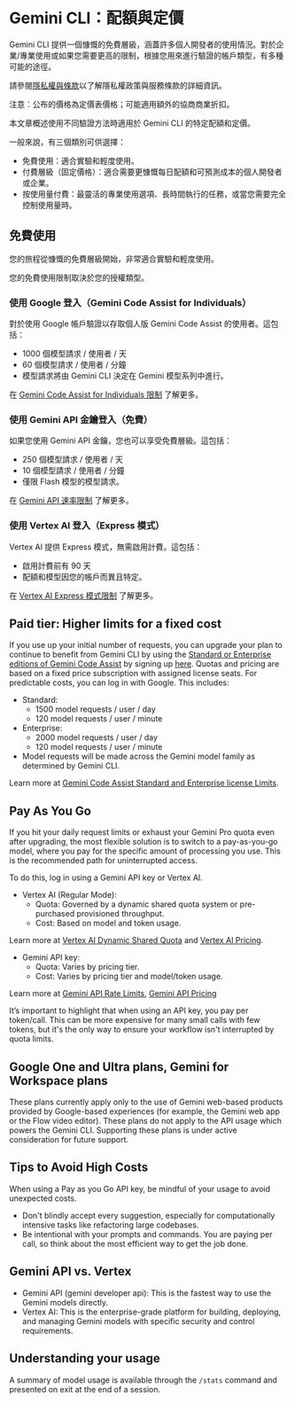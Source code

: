 # Gemini CLI：配額與定價

Gemini CLI 提供一個慷慨的免費層級，涵蓋許多個人開發者的使用情況。對於企業/專業使用或如果您需要更高的限制，根據您用來進行驗證的帳戶類型，有多種可能的途徑。

請參閱[隱私權與條款](./tos-privacy.md)以了解隱私權政策與服務條款的詳細資訊。

注意：公布的價格為定價表價格；可能適用額外的協商商業折扣。

本文章概述使用不同驗證方法時適用於 Gemini CLI 的特定配額和定價。

一般來說，有三個類別可供選擇：

- 免費使用：適合實驗和輕度使用。
- 付費層級（固定價格）：適合需要更慷慨每日配額和可預測成本的個人開發者或企業。
- 按使用量付費：最靈活的專業使用選項、長時間執行的任務，或當您需要完全控制使用量時。

## 免費使用

您的旅程從慷慨的免費層級開始，非常適合實驗和輕度使用。

您的免費使用限制取決於您的授權類型。

### 使用 Google 登入（Gemini Code Assist for Individuals）

對於使用 Google 帳戶驗證以存取個人版 Gemini Code Assist 的使用者。這包括：

- 1000 個模型請求 / 使用者 / 天
- 60 個模型請求 / 使用者 / 分鐘
- 模型請求將由 Gemini CLI 決定在 Gemini 模型系列中進行。

在 [Gemini Code Assist for Individuals 限制](https://developers.google.com/gemini-code-assist/resources/quotas#quotas-for-agent-mode-gemini-cli) 了解更多。

### 使用 Gemini API 金鑰登入（免費）

如果您使用 Gemini API 金鑰，您也可以享受免費層級。這包括：

- 250 個模型請求 / 使用者 / 天
- 10 個模型請求 / 使用者 / 分鐘
- 僅限 Flash 模型的模型請求。

在 [Gemini API 速率限制](https://ai.google.dev/gemini-api/docs/rate-limits) 了解更多。

### 使用 Vertex AI 登入（Express 模式）

Vertex AI 提供 Express 模式，無需啟用計費。這包括：

- 啟用計費前有 90 天
- 配額和模型因您的帳戶而異且特定。

在 [Vertex AI Express 模式限制](https://cloud.google.com/vertex-ai/generative-ai/docs/start/express-mode/overview#quotas) 了解更多。

## Paid tier: Higher limits for a fixed cost

If you use up your initial number of requests, you can upgrade your plan to continue to benefit from Gemini CLI by using the [Standard or Enterprise editions of Gemini Code Assist](https://cloud.google.com/products/gemini/pricing) by signing up [here](https://goo.gle/set-up-gemini-code-assist). Quotas and pricing are based on a fixed price subscription with assigned license seats. For predictable costs, you can log in with Google. This includes:

- Standard:
  - 1500 model requests / user / day
  - 120 model requests / user / minute
- Enterprise:
  - 2000 model requests / user / day
  - 120 model requests / user / minute
- Model requests will be made across the Gemini model family as determined by Gemini CLI.

Learn more at [Gemini Code Assist Standard and Enterprise license Limits](https://developers.google.com/gemini-code-assist/resources/quotas#quotas-for-agent-mode-gemini-cli).

## Pay As You Go

If you hit your daily request limits or exhaust your Gemini Pro quota even after upgrading, the most flexible solution is to switch to a pay-as-you-go model, where you pay for the specific amount of processing you use. This is the recommended path for uninterrupted access.

To do this, log in using a Gemini API key or Vertex AI.

- Vertex AI (Regular Mode):
  - Quota: Governed by a dynamic shared quota system or pre-purchased provisioned throughput.
  - Cost: Based on model and token usage.

Learn more at [Vertex AI Dynamic Shared Quota](https://cloud.google.com/vertex-ai/generative-ai/docs/resources/dynamic-shared-quota) and [Vertex AI Pricing](https://cloud.google.com/vertex-ai/pricing).

- Gemini API key:
  - Quota: Varies by pricing tier.
  - Cost: Varies by pricing tier and model/token usage.

Learn more at [Gemini API Rate Limits](https://ai.google.dev/gemini-api/docs/rate-limits), [Gemini API Pricing](https://ai.google.dev/gemini-api/docs/pricing)

It’s important to highlight that when using an API key, you pay per token/call. This can be more expensive for many small calls with few tokens, but it's the only way to ensure your workflow isn't interrupted by quota limits.

## Google One and Ultra plans, Gemini for Workspace plans

These plans currently apply only to the use of Gemini web-based products provided by Google-based experiences (for example, the Gemini web app or the Flow video editor). These plans do not apply to the API usage which powers the Gemini CLI. Supporting these plans is under active consideration for future support.

## Tips to Avoid High Costs

When using a Pay as you Go API key, be mindful of your usage to avoid unexpected costs.

- Don't blindly accept every suggestion, especially for computationally intensive tasks like refactoring large codebases.
- Be intentional with your prompts and commands. You are paying per call, so think about the most efficient way to get the job done.

## Gemini API vs. Vertex

- Gemini API (gemini developer api): This is the fastest way to use the Gemini models directly.
- Vertex AI: This is the enterprise-grade platform for building, deploying, and managing Gemini models with specific security and control requirements.

## Understanding your usage

A summary of model usage is available through the `/stats` command and presented on exit at the end of a session.
